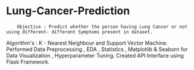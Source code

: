# Lung-Cancer-Prediction
        Objective : Predict whether the person having Lung Cancer or not using different- different Symptoms present in dataset.
Algorithm's : K - Nearest Neighbour and Support Vector Machine. Performed Data Preprocessing , EDA , Statistics , Matplotlib &amp; Seaborn for Data Visualization , Hyperparameter Tuning. 
Created API Interface using Flask Framework. 
